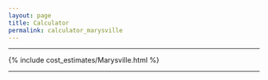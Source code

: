 ```yaml
---
layout: page
title: Calculator
permalink: calculator_marysville
---
```


___

{% include cost_estimates/Marysville.html %}

___


